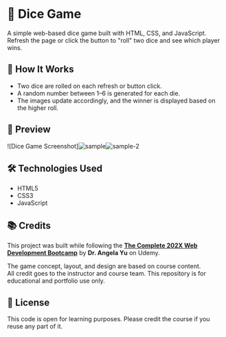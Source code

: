 # 🎲 Dice Game

A simple web-based dice game built with HTML, CSS, and JavaScript. Refresh the page or click the button to "roll" two dice and see which player wins.

## 🚀 How It Works

- Two dice are rolled on each refresh or button click.
- A random number between 1–6 is generated for each die.
- The images update accordingly, and the winner is displayed based on the higher roll.

## 📸 Preview
![Dice Game Screenshot]![sample](https://github.com/user-attachments/assets/165d970c-2f8d-48c0-9930-57618373ebad)![sample-2](https://github.com/user-attachments/assets/ac5da836-9d81-4073-8835-9eaff55b1ba0)

 <!-- Optional: replace with your screenshot path -->

## 🛠️ Technologies Used

- HTML5
- CSS3
- JavaScript

## 📚 Credits

This project was built while following the [**The Complete 202X Web Development Bootcamp**](https://www.udemy.com/course/the-complete-web-development-bootcamp/) by **Dr. Angela Yu** on Udemy.

The game concept, layout, and design are based on course content.  
All credit goes to the instructor and course team. This repository is for educational and portfolio use only.

## 📎 License

This code is open for learning purposes. Please credit the course if you reuse any part of it.
